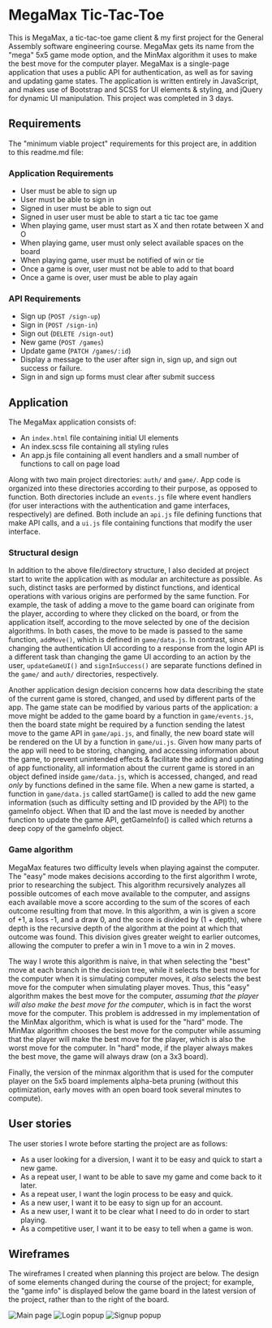 
# MegaMax Tic-Tac-Toe

This is MegaMax, a tic-tac-toe game client & my first project for the General Assembly software
engineering course. MegaMax gets its name from the "mega" 5x5 game mode option, and the MinMax
algorithm it uses to make the best move for the computer player. MegaMax is a single-page application
that uses a public API for authentication, as well as for saving and updating game states. The 
application is written entirely in JavaScript, and makes use of Bootstrap and SCSS for UI elements 
& styling, and jQuery for dynamic UI manipulation. This project was completed in 3 days.

## Requirements

The "minimum viable project" requirements for this project are, in addition to this readme.md file:  

### Application Requirements

- User must be able to sign up  
- User must be able to sign in  
- Signed in user must be able to sign out  
- Signed in user user must be able to start a tic tac toe game  
- When playing game, user must start as X and then rotate between X and O  
- When playing game, user must only select available spaces on the board  
- When playing game, user must be notified of win or tie  
- Once a game is over, user must not be able to add to that board  
- Once a game is over, user must be able to play again  

### API Requirements

- Sign up (`POST /sign-up`)
- Sign in (`POST /sign-in`)
- Sign out (`DELETE /sign-out`)
- New game (`POST /games`)
- Update game (`PATCH /games/:id`)
- Display a message to the user after sign in, sign up, and sign out success or failure.
- Sign in and sign up forms must clear after submit success

## Application

The MegaMax application consists of: 

- An `index.html` file containing initial UI elements
- An index.scss file containing all styling rules
- An app.js file containing all event handlers and a small number of functions to 
  call on page load

Along with two main project directories: `auth/` and `game/`. App code is organized into these directories according to their purpose, as opposed to function. Both directories include an `events.js` file where event handlers (for user interactions with the authentication and game interfaces, respectively) are defined. Both include an `api.js` file defining functions that
make API calls, and a `ui.js` file containing functions that modify the user interface.

### Structural design

In addition to the above file/directory structure, I also decided at project start to write
the application with as modular an architecture as possible. As such, distinct tasks are
performed by distinct functions, and identical operations with various origins are performed
by the same function. For example, the task of adding a move to the game board can originate
from the player, according to where they clicked on the board, or from the application itself,
according to the move selected by one of the decision algorithms. In both cases, the move to be
made is passed to the same function, `addMove()`, which is defined in `game/data.js`. In contrast,
since changing the authentication UI according to a response from the login API is a different
task than changing the game UI according to an action by the user, `updateGameUI()` and 
`signInSuccess()` are separate functions defined in the `game/` and `auth/` directories, respectively.

Another application design decision concerns how data describing the state of the current game
is stored, changed, and used by different parts of the app. The game state can be modified by various parts of the application: a move might be added to the game board by a function in
`game/events.js`, then the board state might be required by a function sending the latest move
to the game API in `game/api.js`, and finally, the new board state will be rendered on the UI
by a function in `game/ui.js`. Given how many parts of the app will need to be storing, changing,
and accessing information about the game, to prevent unintended effects & facilitate the adding
and updating of app functionality, all information about the current game is stored in an object defined inside `game/data.js`, which is accessed, changed, and read *only* by functions defined in the same file. When a new game is started, a function in `game/data.js` called startGame() is called to add the new game information (such as difficulty setting and ID provided by the API) to the gameInfo object. When that ID and the last move is needed by another function to update the game API, getGameInfo() is called which returns a deep copy of the gameInfo object.

### Game algorithm

MegaMax features two difficulty levels when playing against the computer. The "easy" mode makes
decisions according to the first algorithm I wrote, prior to researching the subject. This algorithm recursively analyzes all possible outcomes of each move available to the computer, and assigns each available move a score according to the sum of the scores of each outcome resulting from that move. In this algorithm, a win is given a score of +1, a loss -1, and a draw 0, and the score is divided by (1 + depth), where depth is the recursive depth of the algorithm at the point at which that outcome was found. This division gives greater weight to earlier outcomes, allowing the computer to prefer a win in 1 move to a win in 2 moves. 

The way I wrote this algorithm is naive, in that when selecting the "best" move at each branch in the decision tree, while it selects the best move for the computer when it is simulating computer moves, it *also* selects the best move for the computer when simulating player moves. Thus, this "easy" algorithm makes the best move for the computer, *assuming that the player will also make the best move for the computer*, which is in fact the worst move for the computer. This problem is addressed in my implementation of the MinMax algorithm, which is what is used for the "hard" mode. The MinMax algorithm chooses the best move for the computer while assuming that the player
will make the best move for the player, which is also the worst move for the computer. In "hard" mode, if the player always makes the best move, the game will always draw (on a 3x3 board).

Finally, the version of the minmax algorithm that is used for the computer player on the 
5x5 board implements alpha-beta pruning (without this optimization, early moves with an open
board took several minutes to compute).

## User stories

The user stories I wrote before starting the project are as follows:
 - As a user looking for a diversion, I want it to be easy and quick to start a new game.
 - As a repeat user, I want to be able to save my game and come back to it later.
 - As a repeat user, I want the login process to be easy and quick.
 - As a new user, I want it to be easy to sign up for an account.
 - As a new user, I want it to be clear what I need to do in order to start playing.
 - As a competitive user, I want it to be easy to tell when a game is won.

## Wireframes

The wireframes I created when planning this project are below. The design of some elements
changed during the course of the project; for example, the "game info" is displayed below the game board in the latest version of the project, rather than to the right of the board.

![Main page](https://i.imgur.com/Jn5Vumg.jpg)
![Login popup](https://i.imgur.com/VLGPlsj.jpg)
![Signup popup](https://i.imgur.com/hC0OCMi.jpg)
